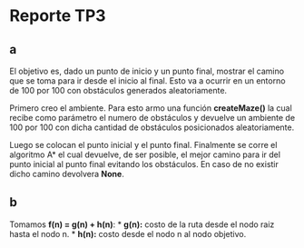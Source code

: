 # Reporte TP3

## a
El objetivo es, dado un punto de inicio y un punto final, mostrar el camino que se toma para ir desde el inicio al final. Esto va a ocurrir en un entorno de 100 por 100 con obstáculos generados aleatoriamente. 

Primero creo el ambiente. Para esto armo una función **createMaze()** la cual recibe como parámetro el numero de obstáculos y devuelve un ambiente de 100 por 100 con dicha cantidad de obstáculos posicionados aleatoriamente.

Luego se colocan el punto inicial y el punto final. Finalmente se corre el algoritmo A* el cual devuelve, de ser posible, el mejor camino para ir del punto inicial al punto final evitando los obstáculos. En caso de no existir dicho camino devolvera **None**.

## b
Tomamos **f(n) = g(n) + h(n)**:
	* **g(n):** costo de la ruta desde el nodo raiz hasta el nodo n.
	* **h(n):** costo desde el nodo n al nodo objetivo.




